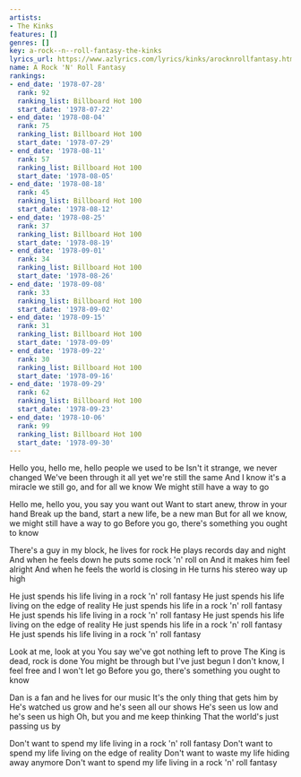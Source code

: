 ```yaml
---
artists:
- The Kinks
features: []
genres: []
key: a-rock--n--roll-fantasy-the-kinks
lyrics_url: https://www.azlyrics.com/lyrics/kinks/arocknrollfantasy.html
name: A Rock 'N' Roll Fantasy
rankings:
- end_date: '1978-07-28'
  rank: 92
  ranking_list: Billboard Hot 100
  start_date: '1978-07-22'
- end_date: '1978-08-04'
  rank: 75
  ranking_list: Billboard Hot 100
  start_date: '1978-07-29'
- end_date: '1978-08-11'
  rank: 57
  ranking_list: Billboard Hot 100
  start_date: '1978-08-05'
- end_date: '1978-08-18'
  rank: 45
  ranking_list: Billboard Hot 100
  start_date: '1978-08-12'
- end_date: '1978-08-25'
  rank: 37
  ranking_list: Billboard Hot 100
  start_date: '1978-08-19'
- end_date: '1978-09-01'
  rank: 34
  ranking_list: Billboard Hot 100
  start_date: '1978-08-26'
- end_date: '1978-09-08'
  rank: 33
  ranking_list: Billboard Hot 100
  start_date: '1978-09-02'
- end_date: '1978-09-15'
  rank: 31
  ranking_list: Billboard Hot 100
  start_date: '1978-09-09'
- end_date: '1978-09-22'
  rank: 30
  ranking_list: Billboard Hot 100
  start_date: '1978-09-16'
- end_date: '1978-09-29'
  rank: 62
  ranking_list: Billboard Hot 100
  start_date: '1978-09-23'
- end_date: '1978-10-06'
  rank: 99
  ranking_list: Billboard Hot 100
  start_date: '1978-09-30'
---
```


Hello you, hello me, hello people we used to be
Isn't it strange, we never changed
We've been through it all yet we're still the same
And I know it's a miracle we still go, and for all we know
We might still have a way to go

Hello me, hello you, you say you want out
Want to start anew, throw in your hand
Break up the band, start a new life, be a new man
But for all we know, we might still have a way to go
Before you go, there's something you ought to know

There's a guy in my block, he lives for rock
He plays records day and night
And when he feels down he puts some rock 'n' roll on
And it makes him feel alright
And when he feels the world is closing in
He turns his stereo way up high

He just spends his life living in a rock 'n' roll fantasy
He just spends his life living on the edge of reality
He just spends his life in a rock 'n' roll fantasy
He just spends his life living in a rock 'n' roll fantasy
He just spends his life living on the edge of reality
He just spends his life in a rock 'n' roll fantasy
He just spends his life living in a rock 'n' roll fantasy

Look at me, look at you
You say we've got nothing left to prove
The King is dead, rock is done
You might be through but I've just begun
I don't know, I feel free and I won't let go
Before you go, there's something you ought to know

Dan is a fan and he lives for our music
It's the only thing that gets him by
He's watched us grow and he's seen all our shows
He's seen us low and he's seen us high
Oh, but you and me keep thinking
That the world's just passing us by

Don't want to spend my life living in a rock 'n' roll fantasy
Don't want to spend my life living on the edge of reality
Don't want to waste my life hiding away anymore
Don't want to spend my life living in a rock 'n' roll fantasy



